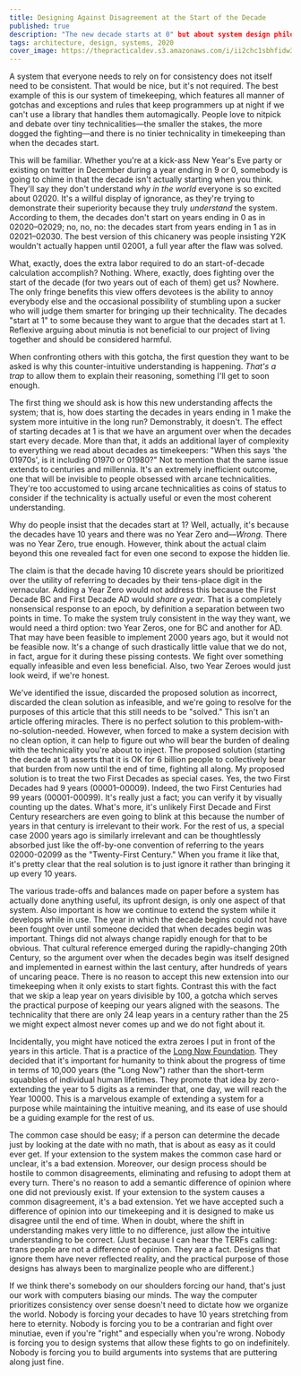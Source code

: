 ```yaml
---
title: Designing Against Disagreement at the Start of the Decade
published: true
description: "The new decade starts at 0" but about system design philosophy.
tags: architecture, design, systems, 2020
cover_image: https://thepracticaldev.s3.amazonaws.com/i/ii2chc1sbhfidw3x3x3j.png
---
```


A system that everyone needs to rely on for consistency does not itself need to be consistent. That would be nice, but it's not required. The best example of this is our system of timekeeping, which features all manner of gotchas and exceptions and rules that keep programmers up at night if we can't use a library that handles them automagically. People love to nitpick and debate over tiny technicalities—the smaller the stakes, the more dogged the fighting—and there is no tinier technicality in timekeeping than when the decades start.

This will be familiar. Whether you're at a kick-ass New Year's Eve party or existing on twitter in December during a year ending in 9 or 0, somebody is going to chime in that the decade isn't actually starting when you think. They'll say they don't understand *why in the world* everyone is so excited about 02020. It's a willful display of ignorance, as they're trying to demonstrate their superiority because they truly *understand* the system. According to them, the decades don't start on years ending in 0 as in 02020–02029; no, no, no: the decades start from years ending in 1 as in 02021–02030. The best version of this chicanery was people insisting Y2K wouldn't actually happen until 02001, a full year after the flaw was solved.

What, exactly, does the extra labor required to do an start-of-decade calculation accomplish? Nothing. Where, exactly, does fighting over the start of the decade (for two years out of each of them) get us? Nowhere. The only fringe benefits this view offers devotees is the ability to annoy everybody else and the occasional possibility of stumbling upon a sucker who will judge them smarter for bringing up their technicality. The decades "start at 1" to some because they want to argue that the decades start at 1. Reflexive arguing about minutia is not beneficial to our project of living together and should be considered harmful.

When confronting others with this gotcha, the first question they want to be asked is why this counter-intuitive understanding is happening. *That's a trap* to allow them to explain their reasoning, something I'll get to soon enough.

The first thing we should ask is how this new understanding affects the system; that is, how does starting the decades in years ending in 1 make the system more intuitive in the long run? Demonstrably, it doesn't. The effect of starting decades at 1 is that we have an argument over when the decades start every decade. More than that, it adds an additional layer of complexity to everything we read about decades as timekeepers: "When this says 'the 01970s', is it including 01970 or 01980?" Not to mention that the same issue extends to centuries and millennia. It's an extremely inefficient outcome, one that will be invisible to people obsessed with arcane technicalities. They're too accustomed to using arcane technicalities as coins of status to consider if the technicality is actually useful or even the most coherent understanding.

Why do people insist that the decades start at 1? Well, actually, it's because the decades have 10 years and there was no Year Zero and—*Wrong.* There was no Year Zero, true enough. However, think about the actual claim beyond this one revealed fact for even one second to expose the hidden lie.

The claim is that the decade having 10 discrete years should be prioritized over the utility of referring to decades by their tens-place digit in the vernacular. Adding a Year Zero would not address this because the First Decade BC and First Decade AD would *share a year*. That is a completely nonsensical response to an epoch, by definition a separation between two points in time. To make the system truly consistent in the way they want, we would need a third option: two Year Zeros, one for BC and another for AD. That may have been feasible to implement 2000 years ago, but it would not be feasible now. It's a change of such drastically little value that we do not, in fact, argue for it during these pissing contests. We fight over something equally infeasible and even less beneficial. Also, two Year Zeroes would just look weird, if we're honest.

We've identified the issue, discarded the proposed solution as incorrect, discarded the clean solution as infeasible, and we're going to resolve for the purposes of this article that this still needs to be "solved." This isn't an article offering miracles. There is no perfect solution to this problem-with-no-solution-needed. However, when forced to make a system decision with no clean option, it can help to figure out who will bear the burden of dealing with the technicality you're about to inject. The proposed solution (starting the decade at 1) asserts that it is OK for 6 billion people to collectively bear that burden from now until the end of time, fighting all along. My proposed solution is to treat the two First Decades as special cases. Yes, the two First Decades had 9 years (00001–00009). Indeed, the two First Centuries had 99 years (00001-00099). It's really just a fact; you can verify it by visually counting up the dates. What's more, it's unlikely First Decade and First Century researchers are even going to blink at this because the number of years in that century is irrelevant to their work. For the rest of us, a special case 2000 years ago is similarly irrelevant and can be thoughtlessly absorbed just like the off-by-one convention of referring to the years 02000-02099 as the "Twenty-First Century." When you frame it like that, it's pretty clear that the real solution is to just ignore it rather than bringing it up every 10 years.

The various trade-offs and balances made on paper before a system has actually done anything useful, its upfront design, is only one aspect of that system. Also important is how we continue to extend the system while it develops while in use. The year in which the decade begins could not have been fought over until someone decided that when decades begin was important. Things did not always change rapidly enough for that to be obvious. That cultural reference emerged during the rapidly-changing 20th Century, so the argument over when the decades begin was itself designed and implemented in earnest within the last century, after hundreds of years of uncaring peace. There is no reason to accept this new extension into our timekeeping when it only exists to start fights. Contrast this with the fact that we skip a leap year on years divisible by 100, a gotcha which serves the practical purpose of keeping our years aligned with the seasons. The technicality that there are only 24 leap years in a century rather than the 25 we might expect almost never comes up and we do not fight about it.

Incidentally, you might have noticed the extra zeroes I put in front of the years in this article. That is a practice of the [Long Now Foundation](http://longnow.org/). They decided that it's important for humanity to think about the progress of time in terms of 10,000 years (the "Long Now") rather than the short-term squabbles of individual human lifetimes. They promote that idea by zero-extending the year to 5 digits as a reminder that, one day, we will reach the Year 10000. This is a marvelous example of extending a system for a purpose while maintaining the intuitive meaning, and its ease of use should be a guiding example for the rest of us.

The common case should be easy; if a person can determine the decade just by looking at the date with no math, that is about as easy as it could ever get. If your extension to the system makes the common case hard or unclear, it's a bad extension. Moreover, our design process should be hostile to common disagreements, eliminating and refusing to adopt them at every turn. There's no reason to add a semantic difference of opinion where one did not previously exist. If your extension to the system causes a common disagreement, it's a bad extension. Yet we have accepted such a difference of opinion into our timekeeping and it is designed to make us disagree until the end of time. When in doubt, where the shift in understanding makes very little to no difference, just allow the intuitive understanding to be correct. (Just because I can hear the TERFs calling: trans people are not a difference of opinion. They are a fact. Designs that ignore them have never reflected reality, and the practical purpose of those designs has always been to marginalize people who are different.)

If we think there's somebody on our shoulders forcing our hand, that's just our work with computers biasing our minds. The way the computer prioritizes consistency over sense doesn't need to dictate how we organize the world. Nobody is forcing your decades to have 10 years stretching from here to eternity. Nobody is forcing you to be a contrarian and fight over minutiae, even if you're "right" and especially when you're wrong. Nobody is forcing you to design systems that allow these fights to go on indefinitely. Nobody is forcing you to build arguments into systems that are puttering along just fine.
